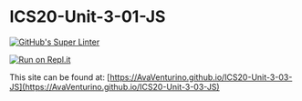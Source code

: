# ICS20-Unit-3-01-JS

[![GitHub's Super Linter](https://github.com/AvaVenturino/ICS20-Unit-3-03-JS/workflows/GitHub's%20Super%20Linter/badge.svg)](https://github.com/AvaVenturino/ICS20-Unit-3-03-JS/actions)



[![Run on Repl.it](https://repl.it/badge/github/AvaVenturino/ICS20-Unit-3-03-JS)](https://repl.it/github/AvaVenturino/ICS20-Unit-3-03-JS)

This site can be found at: [https://AvaVenturino.github.io/ICS20-Unit-3-03-JS](https://AvaVenturino.github.io/ICS20-Unit-3-03-JS)
